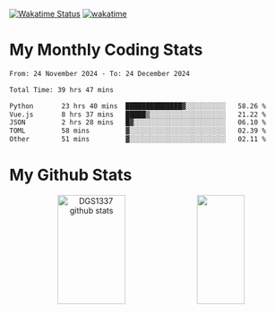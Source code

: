 [![Wakatime Status](https://github.com/noopurphalak/noopurphalak/workflows/wakatime-status-update/badge.svg)](https://github.com/noopurphalak/noopurphalak/actions/workflows/main.yml)
[![wakatime](https://wakatime.com/badge/user/80ace140-ef40-4fdd-b8ed-f3be3d2e1aea.svg)](https://wakatime.com/@80ace140-ef40-4fdd-b8ed-f3be3d2e1aea)

# My Monthly Coding Stats

<!--START_SECTION:waka-->

```txt
From: 24 November 2024 - To: 24 December 2024

Total Time: 39 hrs 47 mins

Python       23 hrs 40 mins  ██████████████▓░░░░░░░░░░   58.26 %
Vue.js       8 hrs 37 mins   █████▒░░░░░░░░░░░░░░░░░░░   21.22 %
JSON         2 hrs 28 mins   █▓░░░░░░░░░░░░░░░░░░░░░░░   06.10 %
TOML         58 mins         ▓░░░░░░░░░░░░░░░░░░░░░░░░   02.39 %
Other        51 mins         ▓░░░░░░░░░░░░░░░░░░░░░░░░   02.11 %
```

<!--END_SECTION:waka-->

# My Github Stats
<div style="text-align: center;">
  <img width="49%" height="195px" src="https://github-readme-stats-sigma-five.vercel.app/api?username=noopurphalak&show_icons=true&count_private=true&hide_border=true&title_color=00FFFF&icon_color=00FFFF&text_color=00FFFF&bg_color=0d1117" alt="DGS1337 github stats" />
  <img width="41%" height="195px" src="https://github-readme-stats-sigma-five.vercel.app/api/top-langs/?username=noopurphalak&layout=compact&hide_border=true&title_color=00FFFF&text_color=00FFFF&bg_color=0d1117" />
</div>

